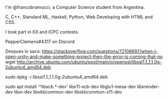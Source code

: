 I'm @francobramucci, a Computer Science student from Argentina.

C, C++, Standard ML, Haskell, Python, Web Developing with HTML and CSS.

I took part in IOI and ICPC contests.

PepperClemens#4317 on Discord
<!---
francobramucci/francobramucci is a ✨ special ✨ repository because its `README.md` (this file) appears on your GitHub profile.
You can click the Preview link to take a look at your changes.
--->

Despues lo saco: https://stackoverflow.com/questions/72108697/when-i-open-unity-and-make-something-project-then-the-error-is-coming-that-no
wget http://archive.ubuntu.com/ubuntu/pool/main/o/openssl/libssl1.1_1.1.0g-2ubuntu4_amd64.deb

sudo dpkg -i libssl1.1_1.1.0g-2ubuntu4_amd64.deb

sudo apt install '^libxcb.*-dev' libx11-xcb-dev libglu1-mesa-dev libxrender-dev libxi-dev libxkbcommon-dev libxkbcommon-x11-dev
